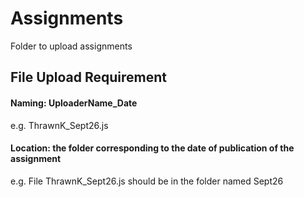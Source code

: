 # Assignments
Folder to upload assignments

## File Upload Requirement
#### Naming: UploaderName_Date
e.g. ThrawnK_Sept26.js
#### Location: the folder corresponding to the date of publication of the assignment
e.g. File ThrawnK_Sept26.js should be in the folder named Sept26
